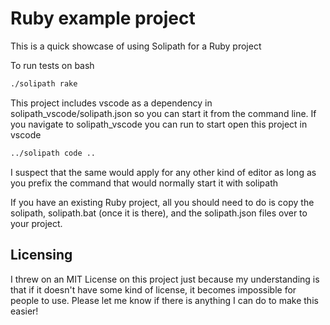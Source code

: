 # Ruby example project
This is a quick showcase of using Solipath for a Ruby project

To run tests on bash
```bash
./solipath rake
```

This project includes vscode as a dependency in solipath_vscode/solipath.json so you can start it from the command line.
If you navigate to solipath_vscode you can run to start open this project in vscode
```bash
../solipath code ..
```

I suspect that the same would apply for any other kind of editor as long as you prefix the command that would normally start it with solipath

If you have an existing Ruby project, all you should need to do is copy the solipath, solipath.bat (once it is there), and the solipath.json files over to your project.


## Licensing
I threw on an MIT License on this project just because my understanding is that if it doesn't have some kind of license, it becomes impossible for people to use. Please let me know if there is anything I can do to make this easier!
